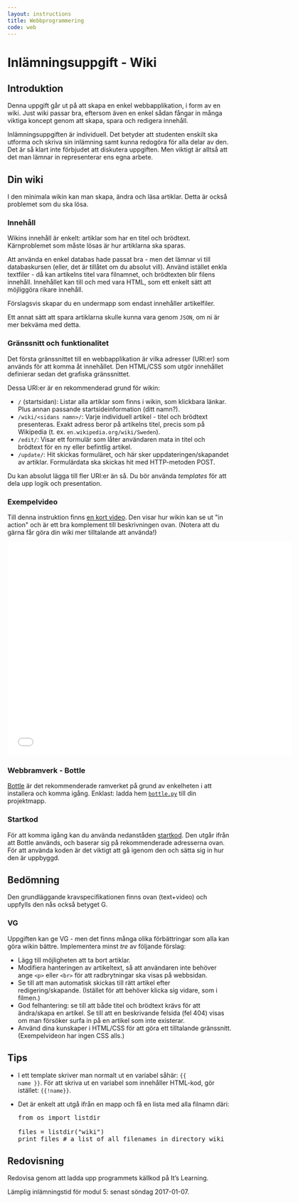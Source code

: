 ```yaml
---
layout: instructions
title: Webbprogrammering
code: web
---
```


#  Inlämningsuppgift - Wiki

## Introduktion

Denna uppgift går ut på att skapa en enkel webbapplikation, i form av en wiki. Just wiki passar bra, eftersom även en enkel sådan fångar in många viktiga koncept genom att skapa, spara och redigera innehåll.

Inlämningsuppgiften är individuell. Det betyder att studenten enskilt ska utforma och skriva sin inlämning samt kunna redogöra för alla delar av den. Det är så klart inte förbjudet att diskutera uppgiften. Men viktigt är alltså att det man lämnar in representerar ens egna arbete.

## Din wiki

I den minimala wikin kan man skapa, ändra och läsa artiklar. Detta är också problemet som du ska lösa.

### Innehåll

Wikins innehåll är enkelt: artiklar som har en titel och brödtext. Kärnproblemet som måste lösas är hur artiklarna ska sparas.

Att använda en enkel databas hade passat bra - men det lämnar vi till databaskursen (eller, det är tillåtet om du absolut vill). Använd istället enkla textfiler - då kan artikelns titel vara filnamnet, och brödtexten blir filens innehåll. Innehållet kan till och med vara HTML, som ett enkelt sätt att möjliggöra rikare innehåll.

Förslagsvis skapar du en undermapp som endast innehåller artikelfiler.

Ett annat sätt att spara artiklarna skulle kunna vara genom `JSON`, om ni är mer bekväma med detta.

### Gränssnitt och funktionalitet

Det första gränssnittet till en webbapplikation är vilka adresser (URI:er) som används för att komma åt innehållet. Den HTML/CSS som utgör innehållet definierar sedan det grafiska gränssnittet.

Dessa URI:er är en rekommenderad grund för wikin:

* `/` (startsidan): Listar alla artiklar som finns i wikin, som klickbara länkar. Plus annan passande startsideinformation (ditt namn?).
* `/wiki/<sidans namn>/`: Varje individuell artikel - titel och brödtext presenteras. Exakt adress beror på artikelns titel, precis som på Wikipedia (t. ex. `en.wikipedia.org/wiki/Sweden`).
* `/edit/`: Visar ett formulär som låter användaren mata in titel och brödtext för en ny eller befintlig artikel.
* `/update/`: Hit skickas formuläret, och här sker uppdateringen/skapandet av artiklar. Formulärdata ska skickas hit med HTTP-metoden POST.

Du kan absolut lägga till fler URI:er än så. Du bör använda _templates_ för att dela upp logik och presentation.

### Exempelvideo

Till denna instruktion finns [en kort video](https://www.youtube.com/watch?v=PfvNfbC3qKk). Den visar hur wikin kan se ut "in action" och är ett bra komplement till beskrivningen ovan. (Notera att du gärna får göra din wiki mer tilltalande att använda!)

<iframe width="640" height="480" src="//www.youtube-nocookie.com/embed/PfvNfbC3qKk?rel=0" frameborder="0" allowfullscreen></iframe>


### Webbramverk - Bottle

[Bottle](http://bottlepy.org/) är det rekommenderade ramverket på grund av enkelheten i att installera och komma igång. Enklast: ladda hem [`bottle.py`](http://bottlepy.org/bottle.py) till din projektmapp.

### Startkod

För att komma igång kan du använda nedanståden [startkod](https://gist.github.com/fohlin/12085142c756e611c57c). Den utgår ifrån att Bottle används, och baserar sig på rekommenderade adresserna ovan. För att använda koden är det viktigt att gå igenom den och sätta sig in hur den är uppbyggd.

<script src="https://gist.github.com/fohlin/12085142c756e611c57c.js"></script>


## Bedömning

Den grundläggande kravspecifikationen finns ovan (text+video) och uppfylls den nås också betyget G.

### VG

Uppgiften kan ge VG - men det finns många olika förbättringar som alla kan göra wikin bättre. Implementera minst _tre_ av följande förslag:

* Lägg till möjligheten att ta bort artiklar.
* Modifiera hanteringen av artikeltext, så att användaren inte behöver ange `<p>` eller `<br>` för att radbrytningar ska visas på webbsidan.
* Se till att man automatisk skickas till rätt artikel efter redigering/skapande. (Istället för att behöver klicka sig vidare, som i filmen.)
* God felhantering: se till att både titel och brödtext krävs för att ändra/skapa en artikel. Se till att en beskrivande felsida (fel 404) visas om man försöker surfa in på en artikel som inte existerar.
* Använd dina kunskaper i HTML/CSS för att göra ett tilltalande gränssnitt. (Exempelvideon har ingen CSS alls.)



## Tips

*   I ett template skriver man normalt ut en variabel såhär: <code>&#123;&#123; name &#125;&#125;</code>. För att skriva ut en variabel som innehåller HTML-kod, gör istället: <code>&#123;&#123;!name&#125;&#125;</code>.

*   Det är enkelt att utgå ifrån en mapp och få en lista med alla filnamn däri:
    <pre>
    from os import listdir

    files = listdir("wiki")
    print files # a list of all filenames in directory wiki
    </pre>

## Redovisning
Redovisa genom att ladda upp programmets källkod på It’s Learning.

Lämplig inlämningstid för modul 5: senast söndag 2017-01-07.
